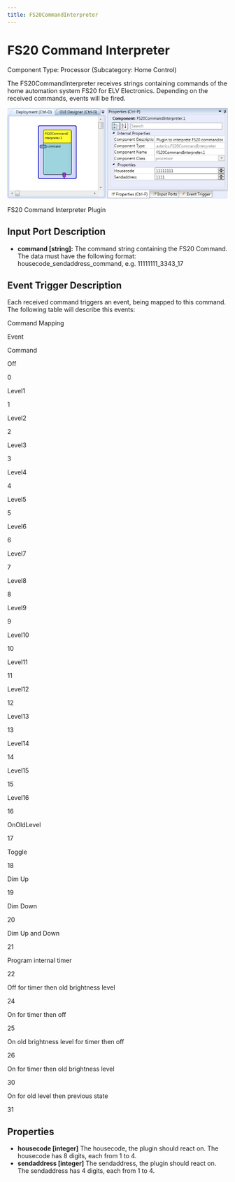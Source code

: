 ```yaml
---
title: FS20CommandInterpreter
---
```


# FS20 Command Interpreter

Component Type: Processor (Subcategory: Home Control)

The FS20CommandInterpreter receives strings containing commands of the home automation system FS20 for ELV Electronics. Depending on the received commands, events will be fired.

![FS20 Command Interpreter Plugin](./img/fs20command.jpg "FS20 Command Interpreter Plugin")

FS20 Command Interpreter Plugin

## Input Port Description

*   **command \[string\]:** The command string containing the FS20 Command. The data must have the following format: housecode\_sendaddress\_command, e.g. 11111111\_3343\_17

## Event Trigger Description

Each received command triggers an event, being mapped to this command. The following table will describe this events:

Command Mapping

Event

Command

Off

0

Level1

1

Level2

2

Level3

3

Level4

4

Level5

5

Level6

6

Level7

7

Level8

8

Level9

9

Level10

10

Level11

11

Level12

12

Level13

13

Level14

14

Level15

15

Level16

16

OnOldLevel

17

Toggle

18

Dim Up

19

Dim Down

20

Dim Up and Down

21

Program internal timer

22

Off for timer then old brightness level

24

On for timer then off

25

On old brightness level for timer then off

26

On for timer then old brightness level

30

On for old level then previous state

31

## Properties

*   **housecode \[integer\]** The housecode, the plugin should react on. The housecode has 8 digits, each from 1 to 4.
*   **sendaddress \[integer\]** The sendaddress, the plugin should react on. The sendaddress has 4 digits, each from 1 to 4.